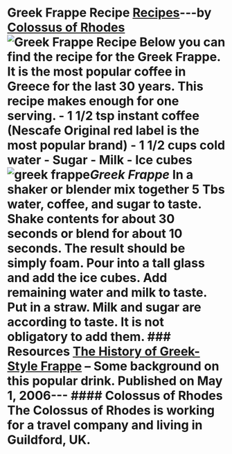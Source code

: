 # Greek Frappe Recipe [Recipes](https://ineedcoffee.com/section/coffee-recipes/)---by [Colossus of Rhodes](https://ineedcoffee.com/by/colossus-of-rhodes/)![Greek Frappe Recipe](https://ineedcoffee.com/images/posts/greek-frappe-recipe/cream1.jpg) Below you can find the recipe for the Greek Frappe. It is the most popular coffee in Greece for the last 30 years. This recipe makes enough for one serving. - 1 1/2 tsp instant coffee (Nescafe Original red label is the most popular brand) - 1 1/2 cups cold water - Sugar - Milk - Ice cubes![greek frappe](https://ineedcoffee.com/assets/cream1.DJWeUL36_2pNjOp.webp)_Greek Frappe_ In a shaker or blender mix together 5 Tbs water, coffee, and sugar to taste. Shake contents for about 30 seconds or blend for about 10 seconds. The result should be simply foam. Pour into a tall glass and add the ice cubes. Add remaining water and milk to taste. Put in a straw. Milk and sugar are according to taste. It is not obligatory to add them. ### Resources [The History of Greek-Style Frappe](https://ineedcoffee.com/the-history-of-greek-style-frappe/) – Some background on this popular drink. Published on May 1, 2006--- #### Colossus of Rhodes The Colossus of Rhodes is working for a travel company and living in Guildford, UK.